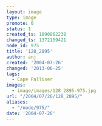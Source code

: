 ```yaml
---
layout: image
type: image
promote: 0
status: 1
created_ts: 1090862238
changed_ts: 1372159421
node_id: 975
title: '128_2895'
author: anj
created: '2004-07-26'
changed: '2013-06-25'
tags:
  - Cape Palliser
images:
  - image/images/128_2895-975.jpg
url: "/2004/07/26/128_2895/"
aliases:
  - "/node/975/"
date: '2004-07-26'
---
```


